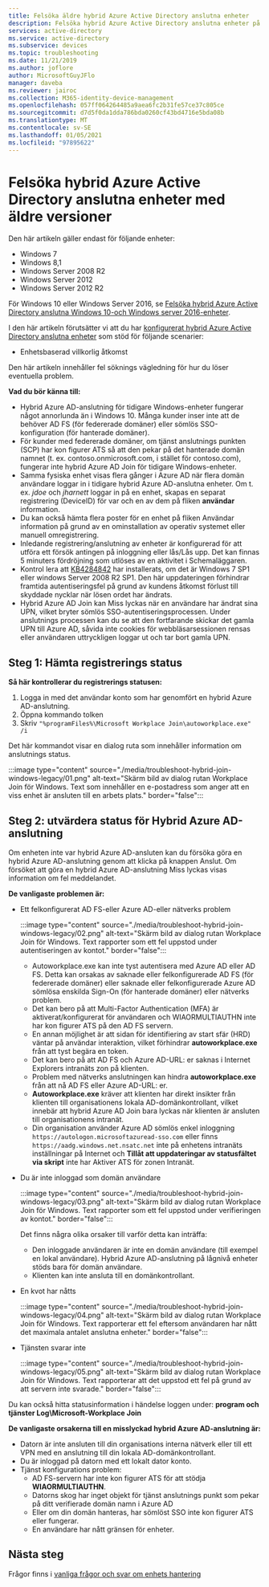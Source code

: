```yaml
---
title: Felsöka äldre hybrid Azure Active Directory anslutna enheter
description: Felsöka hybrid Azure Active Directory anslutna enheter på äldre nivå.
services: active-directory
ms.service: active-directory
ms.subservice: devices
ms.topic: troubleshooting
ms.date: 11/21/2019
ms.author: joflore
author: MicrosoftGuyJFlo
manager: daveba
ms.reviewer: jairoc
ms.collection: M365-identity-device-management
ms.openlocfilehash: 057ff064264485a9aea6fc2b31fe57ce37c805ce
ms.sourcegitcommit: d7d5f0da1dda786bda0260cf43bd4716e5bda08b
ms.translationtype: MT
ms.contentlocale: sv-SE
ms.lasthandoff: 01/05/2021
ms.locfileid: "97895622"
---
```

# <a name="troubleshooting-hybrid-azure-active-directory-joined-down-level-devices"></a>Felsöka hybrid Azure Active Directory anslutna enheter med äldre versioner 

Den här artikeln gäller endast för följande enheter: 

- Windows 7 
- Windows 8,1 
- Windows Server 2008 R2 
- Windows Server 2012 
- Windows Server 2012 R2 

För Windows 10 eller Windows Server 2016, se [Felsöka hybrid Azure Active Directory anslutna Windows 10-och Windows server 2016-enheter](troubleshoot-hybrid-join-windows-current.md).

I den här artikeln förutsätter vi att du har [konfigurerat hybrid Azure Active Directory anslutna enheter](hybrid-azuread-join-plan.md) som stöd för följande scenarier:

- Enhetsbaserad villkorlig åtkomst

Den här artikeln innehåller fel söknings vägledning för hur du löser eventuella problem.  

**Vad du bör känna till:** 

- Hybrid Azure AD-anslutning för tidigare Windows-enheter fungerar något annorlunda än i Windows 10. Många kunder inser inte att de behöver AD FS (för federerade domäner) eller sömlös SSO-konfiguration (för hanterade domäner).
- För kunder med federerade domäner, om tjänst anslutnings punkten (SCP) har kon figurer ATS så att den pekar på det hanterade domän namnet (t. ex. contoso.onmicrosoft.com, i stället för contoso.com), fungerar inte hybrid Azure AD Join för tidigare Windows-enheter.
- Samma fysiska enhet visas flera gånger i Azure AD när flera domän användare loggar in i tidigare hybrid Azure AD-anslutna enheter.  Om t. ex. *jdoe* och *jharnett* loggar in på en enhet, skapas en separat registrering (DeviceID) för var och en av dem på fliken **användar** information. 
- Du kan också hämta flera poster för en enhet på fliken Användar information på grund av en ominstallation av operativ systemet eller manuell omregistrering.
- Inledande registrering/anslutning av enheter är konfigurerad för att utföra ett försök antingen på inloggning eller lås/Lås upp. Det kan finnas 5 minuters fördröjning som utlöses av en aktivitet i Schemaläggaren. 
- Kontrol lera att [KB4284842](https://support.microsoft.com/help/4284842) har installerats, om det är Windows 7 SP1 eller windows Server 2008 R2 SP1. Den här uppdateringen förhindrar framtida autentiseringsfel på grund av kundens åtkomst förlust till skyddade nycklar när lösen ordet har ändrats.
- Hybrid Azure AD Join kan Miss lyckas när en användare har ändrat sina UPN, vilket bryter sömlös SSO-autentiseringsprocessen. Under anslutnings processen kan du se att den fortfarande skickar det gamla UPN till Azure AD, såvida inte cookies för webbläsarsessionen rensas eller användaren uttryckligen loggar ut och tar bort gamla UPN.

## <a name="step-1-retrieve-the-registration-status"></a>Steg 1: Hämta registrerings status 

**Så här kontrollerar du registrerings statusen:**  

1. Logga in med det användar konto som har genomfört en hybrid Azure AD-anslutning.
1. Öppna kommando tolken 
1. Skriv `"%programFiles%\Microsoft Workplace Join\autoworkplace.exe" /i`

Det här kommandot visar en dialog ruta som innehåller information om anslutnings status.

:::image type="content" source="./media/troubleshoot-hybrid-join-windows-legacy/01.png" alt-text="Skärm bild av dialog rutan Workplace Join för Windows. Text som innehåller en e-postadress som anger att en viss enhet är ansluten till en arbets plats." border="false":::

## <a name="step-2-evaluate-the-hybrid-azure-ad-join-status"></a>Steg 2: utvärdera status för Hybrid Azure AD-anslutning 

Om enheten inte var hybrid Azure AD-ansluten kan du försöka göra en hybrid Azure AD-anslutning genom att klicka på knappen Anslut. Om försöket att göra en hybrid Azure AD-anslutning Miss lyckas visas information om fel meddelandet.

**De vanligaste problemen är:**

- Ett felkonfigurerat AD FS-eller Azure AD-eller nätverks problem

    :::image type="content" source="./media/troubleshoot-hybrid-join-windows-legacy/02.png" alt-text="Skärm bild av dialog rutan Workplace Join för Windows. Text rapporter som ett fel uppstod under autentiseringen av kontot." border="false":::
    
   - Autoworkplace.exe kan inte tyst autentisera med Azure AD eller AD FS. Detta kan orsakas av saknade eller felkonfigurerade AD FS (för federerade domäner) eller saknade eller felkonfigurerade Azure AD sömlösa enskilda Sign-On (för hanterade domäner) eller nätverks problem. 
   - Det kan bero på att Multi-Factor Authentication (MFA) är aktiverat/konfigurerat för användaren och WIAORMULTIAUTHN inte har kon figurer ATS på den AD FS servern. 
   - En annan möjlighet är att sidan för identifiering av start sfär (HRD) väntar på användar interaktion, vilket förhindrar **autoworkplace.exe** från att tyst begära en token.
   - Det kan bero på att AD FS och Azure AD-URL: er saknas i Internet Explorers intranäts zon på klienten.
   - Problem med nätverks anslutningen kan hindra **autoworkplace.exe** från att nå AD FS eller Azure AD-URL: er. 
   - **Autoworkplace.exe** kräver att klienten har direkt insikter från klienten till organisationens lokala AD-domänkontrollant, vilket innebär att hybrid Azure AD Join bara lyckas när klienten är ansluten till organisationens intranät.
   - Din organisation använder Azure AD sömlös enkel inloggning `https://autologon.microsoftazuread-sso.com` eller finns `https://aadg.windows.net.nsatc.net` inte på enhetens intranäts inställningar på Internet och **Tillåt att uppdateringar av statusfältet via skript** inte har Aktiver ATS för zonen Intranät.
- Du är inte inloggad som domän användare

   :::image type="content" source="./media/troubleshoot-hybrid-join-windows-legacy/03.png" alt-text="Skärm bild av dialog rutan Workplace Join för Windows. Text rapporter som ett fel uppstod under verifieringen av kontot." border="false":::

   Det finns några olika orsaker till varför detta kan inträffa:

   - Den inloggade användaren är inte en domän användare (till exempel en lokal användare). Hybrid Azure AD-anslutning på lågnivå enheter stöds bara för domän användare.
   - Klienten kan inte ansluta till en domänkontrollant.    
- En kvot har nåtts

    :::image type="content" source="./media/troubleshoot-hybrid-join-windows-legacy/04.png" alt-text="Skärm bild av dialog rutan Workplace Join för Windows. Text rapporterar ett fel eftersom användaren har nått det maximala antalet anslutna enheter." border="false":::

- Tjänsten svarar inte 

    :::image type="content" source="./media/troubleshoot-hybrid-join-windows-legacy/05.png" alt-text="Skärm bild av dialog rutan Workplace Join för Windows. Text rapporterar att det uppstod ett fel på grund av att servern inte svarade." border="false":::

Du kan också hitta statusinformation i händelse loggen under: **program och tjänster Log\Microsoft-Workplace Join**
  
**De vanligaste orsakerna till en misslyckad hybrid Azure AD-anslutning är:** 

- Datorn är inte ansluten till din organisations interna nätverk eller till ett VPN med en anslutning till din lokala AD-domänkontrollant.
- Du är inloggad på datorn med ett lokalt dator konto. 
- Tjänst konfigurations problem: 
   - AD FS-servern har inte kon figurer ATS för att stödja **WIAORMULTIAUTHN**. 
   - Datorns skog har inget objekt för tjänst anslutnings punkt som pekar på ditt verifierade domän namn i Azure AD 
   - Eller om din domän hanteras, har sömlöst SSO inte kon figurer ATS eller fungerar.
   - En användare har nått gränsen för enheter. 

## <a name="next-steps"></a>Nästa steg

Frågor finns i [vanliga frågor och svar om enhets hantering](faq.md)  
